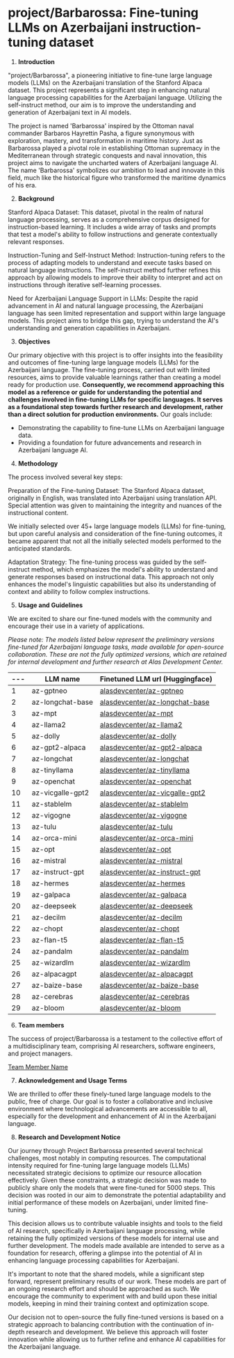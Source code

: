 # project/Barbarossa: Fine-tuning LLMs on Azerbaijani instruction-tuning dataset

1. **Introduction**

"project/Barbarossa", a pioneering initiative to fine-tune large language models (LLMs) on the Azerbaijani translation of the Stanford Alpaca dataset. This project represents a significant step in enhancing natural language processing capabilities for the Azerbaijani language. Utilizing the self-instruct method, our aim is to improve the understanding and generation of Azerbaijani text in AI models.

The project is named 'Barbarossa' inspired by the Ottoman naval commander Barbaros Hayrettin Pasha, a figure synonymous with exploration, mastery, and transformation in maritime history. Just as Barbarossa played a pivotal role in establishing Ottoman supremacy in the Mediterranean through strategic conquests and naval innovation, this project aims to navigate the uncharted waters of Azerbaijani language AI. The name 'Barbarossa' symbolizes our ambition to lead and innovate in this field, much like the historical figure who transformed the maritime dynamics of his era.


2. **Background**
   
Stanford Alpaca Dataset: This dataset, pivotal in the realm of natural language processing, serves as a comprehensive corpus designed for instruction-based learning. It includes a wide array of tasks and prompts that test a model's ability to follow instructions and generate contextually relevant responses.

Instruction-Tuning and Self-Instruct Method: Instruction-tuning refers to the process of adapting models to understand and execute tasks based on natural language instructions. The self-instruct method further refines this approach by allowing models to improve their ability to interpret and act on instructions through iterative self-learning processes.

Need for Azerbaijani Language Support in LLMs: Despite the rapid advancement in AI and natural language processing, the Azerbaijani language has seen limited representation and support within large language models. This project aims to bridge this gap, trying to understand the AI's understanding and generation capabilities in Azerbaijani.

3. **Objectives**
   
Our primary objective with this project is to offer insights into the feasibility and outcomes of fine-tuning large language models (LLMs) for the Azerbaijani language. The fine-tuning process, carried out with limited resources, aims to provide valuable learnings rather than creating a model ready for production use. __Consequently, we recommend approaching this model as a reference or guide for understanding the potential and challenges involved in fine-tuning LLMs for specific languages. It serves as a foundational step towards further research and development, rather than a direct solution for production environments.__ Our goals include:

- Demonstrating the capability to fine-tune LLMs on Azerbaijani language data.
- Providing a foundation for future advancements and research in Azerbaijani language AI.


4. **Methodology**
   
The process involved several key steps:

Preparation of the Fine-tuning Dataset: The Stanford Alpaca dataset, originally in English, was translated into Azerbaijani using translation API. Special attention was given to maintaining the integrity and nuances of the instructional content.

We initially selected over 45+ large language models (LLMs) for fine-tuning, but upon careful analysis and consideration of the fine-tuning outcomes, it became apparent that not all the initially selected models performed to the anticipated standards.

Adaptation Strategy: The fine-tuning process was guided by the self-instruct method, which emphasizes the model's ability to understand and generate responses based on instructional data. This approach not only enhances the model's linguistic capabilities but also its understanding of context and ability to follow complex instructions.

5. **Usage and Guidelines**


We are excited to share our fine-tuned models with the community and encourage their use in a variety of applications. 

*Please note: The models listed below represent the preliminary versions fine-tuned for Azerbaijani language tasks, made available for open-source collaboration. These are not the fully optimized versions, which are retained for internal development and further research at Alas Development Center.*

 --- | LLM name |  Finetuned LLM url (Huggingface) | 
--- | --- | --- |
1 | az-gptneo | [alasdevcenter/az-gptneo](https://huggingface.co/alasdevcenter/az-gptneo) | 
2 | az-longchat-base | [alasdevcenter/az-longchat-base](https://huggingface.co/alasdevcenter/az-longchat-base) | 
3 | az-mpt | [alasdevcenter/az-mpt](https://huggingface.co/alasdevcenter/az-mpt) | 
4 | az-llama2 | [alasdevcenter/az-llama2](https://huggingface.co/alasdevcenter/az-llama2) | 
5 | az-dolly | [alasdevcenter/az-dolly](https://huggingface.co/alasdevcenter/az-dolly) | 
6 | az-gpt2-alpaca | [alasdevcenter/az-gpt2-alpaca](https://huggingface.co/alasdevcenter/az-gpt2-alpaca) | 
7 | az-longchat | [alasdevcenter/az-longchat](https://huggingface.co/alasdevcenter/az-longchat) | 
8 | az-tinyllama | [alasdevcenter/az-tinyllama](https://huggingface.co/alasdevcenter/az-tinyllama) | 
9 | az-openchat | [alasdevcenter/az-openchat](https://huggingface.co/alasdevcenter/az-openchat) | 
10 | az-vicgalle-gpt2 | [alasdevcenter/az-vicgalle-gpt2](https://huggingface.co/alasdevcenter/az-vicgalle-gpt2) | 
11 | az-stablelm | [alasdevcenter/az-stablelm](https://huggingface.co/alasdevcenter/az-stablelm) | 
12 | az-vigogne | [alasdevcenter/az-vigogne](https://huggingface.co/alasdevcenter/az-vigogne) | 
13 | az-tulu | [alasdevcenter/az-tulu](https://huggingface.co/alasdevcenter/az-tulu) | 
14 | az-orca-mini | [alasdevcenter/az-orca-mini](https://huggingface.co/alasdevcenter/az-orca-mini) | 
15 | az-opt | [alasdevcenter/az-opt](https://huggingface.co/alasdevcenter/az-opt) | 
16 | az-mistral | [alasdevcenter/az-mistral](https://huggingface.co/alasdevcenter/az-mistral) | 
17 | az-instruct-gpt | [alasdevcenter/az-instruct-gpt](https://huggingface.co/alasdevcenter/az-instruct-gpt) | 
18 | az-hermes | [alasdevcenter/az-hermes](https://huggingface.co/alasdevcenter/az-hermes) | 
19 | az-galpaca | [alasdevcenter/az-galpaca](https://huggingface.co/alasdevcenter/az-galpaca) | 
20 | az-deepseek | [alasdevcenter/az-deepseek](https://huggingface.co/alasdevcenter/az-deepseek) | 
21 | az-decilm | [alasdevcenter/az-decilm](https://huggingface.co/alasdevcenter/az-decilm) | 
22 | az-chopt | [alasdevcenter/az-chopt](https://huggingface.co/alasdevcenter/az-chopt) | 
23 | az-flan-t5 | [alasdevcenter/az-flan-t5](https://huggingface.co/alasdevcenter/az-flan-t5) | 
24 | az-pandalm | [alasdevcenter/az-pandalm](https://huggingface.co/alasdevcenter/az-pandalm) | 
25 | az-wizardlm | [alasdevcenter/az-wizardlm](https://huggingface.co/alasdevcenter/az-wizardlm) | 
26 | az-alpacagpt | [alasdevcenter/az-alpacagpt](https://huggingface.co/alasdevcenter/az-alpacagpt) | 
27 | az-baize-base | [alasdevcenter/az-baize-base](https://huggingface.co/alasdevcenter/az-baize-base) | 
28 | az-cerebras | [alasdevcenter/az-cerebras](https://huggingface.co/alasdevcenter/az-cerebras) | 
29 | az-bloom | [alasdevcenter/az-bloom](https://huggingface.co/alasdevcenter/az-bloom) | 



      
6. **Team members**

The success of project/Barbarossa is a testament to the collective effort of a multidisciplinary team, comprising AI researchers, software engineers, and project managers. 


[Team Member Name]()

      
7. **Acknowledgement and Usage Terms**

We are thrilled to offer these finely-tuned large language models to the public, free of charge. Our goal is to foster a collaborative and inclusive environment where technological advancements are accessible to all, especially for the development and enhancement of AI in the Azerbaijani language.


8. **Research and Development Notice**

Our journey through Project Barbarossa presented several technical challenges, most notably in computing resources. The computational intensity required for fine-tuning large language models (LLMs) necessitated strategic decisions to optimize our resource allocation effectively. Given these constraints, a strategic decision was made to publicly share only the models that were fine-tuned for 5000 steps. This decision was rooted in our aim to demonstrate the potential adaptability and initial performance of these models on Azerbaijani, under limited fine-tuning.

This decision allows us to contribute valuable insights and tools to the field of AI research, specifically in Azerbaijani language processing, while retaining the fully optimized versions of these models for internal use and further development. The models made available are intended to serve as a foundation for research, offering a glimpse into the potential of AI in enhancing language processing capabilities for Azerbaijani.

It's important to note that the shared models, while a significant step forward, represent preliminary results of our work. These models are part of an ongoing research effort and should be approached as such. We encourage the community to experiment with and build upon these initial models, keeping in mind their training context and optimization scope.

Our decision not to open-source the fully fine-tuned versions is based on a strategic approach to balancing contribution with the continuation of in-depth research and development. We believe this approach will foster innovation while allowing us to further refine and enhance AI capabilities for the Azerbaijani language.
